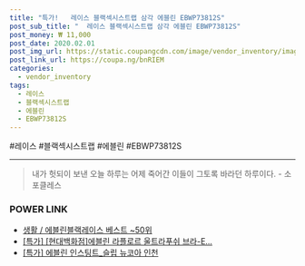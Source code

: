 ```yaml
--- 
title: "특가!   레이스 블랙섹시스트랩 삼각 에블린 EBWP73812S" 
post_sub_title: "  레이스 블랙섹시스트랩 삼각 에블린 EBWP73812S" 
post_money: ₩ 11,000 
post_date: 2020.02.01 
post_img_url: https://static.coupangcdn.com/image/vendor_inventory/images/2019/01/11/19/8/e54f7d12-708f-40a8-9cb5-0dc413c4fc26.jpg 
post_link_url: https://coupa.ng/bnRIEM 
categories: 
  - vendor_inventory 
tags: 
  - 레이스 
  - 블랙섹시스트랩 
  - 에블린 
  - EBWP73812S 
--- 
```

  #레이스 #블랙섹시스트랩 #에블린 #EBWP73812S 
<hr> 

> 내가 헛되이 보낸 오늘 하루는 어제 죽어간 이들이 그토록 바라던 하루이다. - 소포클레스 


### POWER LINK

* <a href="https://blog.naver.com/santokki14/221791997059" target="_blank">생활 / 에블린블랙레이스 베스트 ~50위</a>
* <a href="https://blog.naver.com/sakai111/221790712470" target="_blank">[특가] [현대백화점]에블린 라플로르 울트라푸쉬 브라-E...</a>
* <a href="https://blog.naver.com/sakai111/221786980412" target="_blank">[특가] 에블린 인스팅트_슬립 뉴코아 인천</a>

